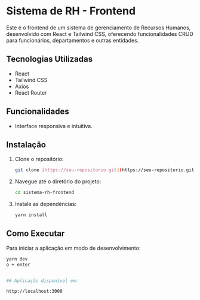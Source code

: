 # Sistema de RH - Frontend

Este é o frontend de um sistema de gerenciamento de Recursos Humanos, desenvolvido com React e Tailwind CSS, oferecendo funcionalidades CRUD para funcionários, departamentos e outras entidades.

## Tecnologias Utilizadas

* React
* Tailwind CSS
* Axios
* React Router

## Funcionalidades

* Interface responsiva e intuitiva.

## Instalação

1.  Clone o repositório:
    ```bash
    git clone [https://seu-repositorio.git](https://seu-repositorio.git)
    ```
2.  Navegue até o diretório do projeto:
    ```bash
    cd sistema-rh-frontend
    ```
3.  Instale as dependências:
    ```bash
    yarn install
    ```

## Como Executar

Para iniciar a aplicação em modo de desenvolvimento:

```bash
yarn dev
o + enter 


## Aplicação disponível em:

http://localhost:3000
